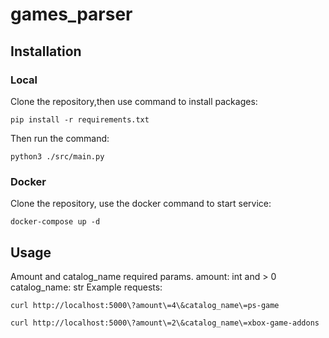 # games_parser

## Installation
### Local
Clone the repository,then use command to install packages:

```
pip install -r requirements.txt
```

Then run the command:
```
python3 ./src/main.py
```

### Docker
Clone the repository, use the docker command to start service: 
```
docker-compose up -d
```

## Usage
Amount and catalog_name required params.
amount: int and > 0
catalog_name: str
Example requests:
```
curl http://localhost:5000\?amount\=4\&catalog_name\=ps-game

curl http://localhost:5000\?amount\=2\&catalog_name\=xbox-game-addons
```